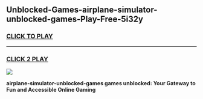 
## Unblocked-Games-airplane-simulator-unblocked-games-Play-Free-5i32y
<h3>
<a href="https://premium76.site?title=airplane-simulator-unblocked-games&ref=18A">CLICK TO PLAY</a></h3>
<hr>

<h3>
<a href="https://premium76.site?title=airplane-simulator-unblocked-games&ref=18A">CLICK 2 PLAY</a>
  
</h3>

<a href="https://premium76.site?title=airplane-simulator-unblocked-games&ref=18A"><img src="https://clearcache.store/games.png"></a>


**airplane-simulator-unblocked-games games unblocked: Your Gateway to Fun and Accessible Online Gaming**
